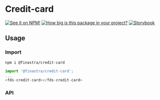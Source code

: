 # Credit-card

[![See it on NPM!](https://img.shields.io/npm/v/@finastra/credit-card?style=for-the-badge)](https://www.npmjs.com/package/@finastra/credit-card)
[![How big is this package in your project?](https://img.shields.io/bundlephobia/minzip/@finastra/credit-card?style=for-the-badge)](https://bundlephobia.com/result?p=@finastra/credit-card')
[![Storybook](https://shields.io/badge/-Play%20with%20this%20web%20component-2a0481?logo=storybook&style=for-the-badge)](https://finastra.github.io/finastra-design-system/?path=/story/components-credit-card--default)


## Usage

### Import

```
npm i @finastra/credit-card
```

```ts
import '@finastra/credit-card';
...
<fds-credit-card></fds-credit-card>
```

### API
<!-- DOC -->
<!-- /DOC -->